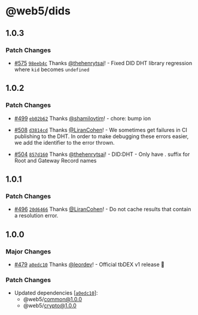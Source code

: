 # @web5/dids

## 1.0.3

### Patch Changes

- [#575](https://github.com/TBD54566975/web5-js/pull/575) [`98eeb4c`](https://github.com/TBD54566975/web5-js/commit/98eeb4cffad6d2cea4a79fc6b4811056a3aeb922) Thanks [@thehenrytsai](https://github.com/thehenrytsai)! - Fixed DID DHT library regression where `kid` becomes `undefined`

## 1.0.2

### Patch Changes

- [#499](https://github.com/TBD54566975/web5-js/pull/499) [`eb02b62`](https://github.com/TBD54566975/web5-js/commit/eb02b62ca4d3877c4ae4ea606f7e0bb0ca4e4e83) Thanks [@shamilovtim](https://github.com/shamilovtim)! - chore: bump ion

- [#508](https://github.com/TBD54566975/web5-js/pull/508) [`d3814cd`](https://github.com/TBD54566975/web5-js/commit/d3814cd6b258b858b307feadf236f710e657d2f8) Thanks [@LiranCohen](https://github.com/LiranCohen)! - We sometimes get failures in CI publishing to the DHT. In order to make debugging these errors easier, we add the identifier to the error thrown.

- [#504](https://github.com/TBD54566975/web5-js/pull/504) [`857d160`](https://github.com/TBD54566975/web5-js/commit/857d16012c851acf38e18ceaa8664a25098f6055) Thanks [@thehenrytsai](https://github.com/thehenrytsai)! - DID:DHT - Only have <ID>. suffix for Root and Gateway Record names

## 1.0.1

### Patch Changes

- [#496](https://github.com/TBD54566975/web5-js/pull/496) [`20d6466`](https://github.com/TBD54566975/web5-js/commit/20d6466561163958fe3ace21b84f9f51c2133dd9) Thanks [@LiranCohen](https://github.com/LiranCohen)! - Do not cache results that contain a resolution error.

## 1.0.0

### Major Changes

- [#479](https://github.com/TBD54566975/web5-js/pull/479) [`a0edc10`](https://github.com/TBD54566975/web5-js/commit/a0edc1085cd78fa0a57383a9919c71f4971d3aba) Thanks [@leordev](https://github.com/leordev)! - Official tbDEX v1 release 🎉

### Patch Changes

- Updated dependencies [[`a0edc10`](https://github.com/TBD54566975/web5-js/commit/a0edc1085cd78fa0a57383a9919c71f4971d3aba)]:
  - @web5/common@1.0.0
  - @web5/crypto@1.0.0
